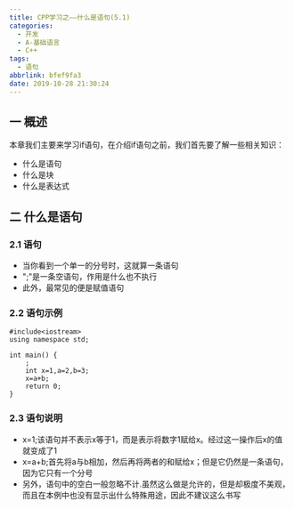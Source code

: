 ```yaml
---
title: CPP学习之——什么是语句(5.1)
categories:
  - 开发
  - A-基础语言
  - C++
tags:
  - 语句
abbrlink: bfef9fa3
date: 2019-10-28 21:30:24
---
```

## 一 概述

本章我们主要来学习if语句，在介绍if语句之前，我们首先要了解一些相关知识：  

* 什么是语句
* 什么是块
* 什么是表达式

<!--more-->

## 二 什么是语句

### 2.1 语句

* 当你看到一个单一的分号时，这就算一条语句
* ";"是一条空语句，作用是什么也不执行
* 此外，最常见的便是赋值语句

### 2.2 语句示例

```
#include<iostream>
using namespace std;

int main() {
	;
    int x=1,a=2,b=3;
    x=a+b;
	return 0;
}
```

### 2.3 语句说明

* x=1;该语句并不表示x等于1，而是表示将数字1赋给x。经过这一操作后x的值就变成了1
* x=a+b;首先将a与b相加，然后再将两者的和赋给x；但是它仍然是一条语句，因为它只有一个分号
* 另外，语句中的空白一般忽略不计.虽然这么做是允许的，但是却极度不美观，而且在本例中也没有显示出什么特殊用途，因此不建议这么书写